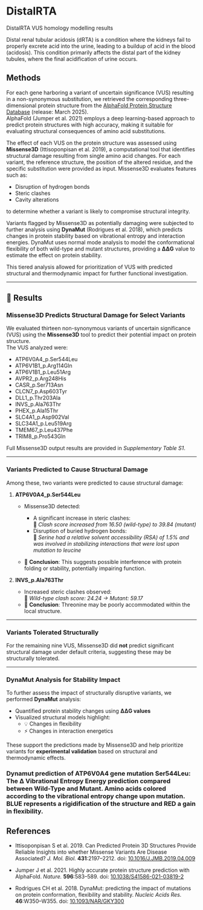 # DistalRTA
DistalRTA VUS homology modelling results

Distal renal tubular acidosis (dRTA) is a condition where the kidneys fail to properly excrete acid into the urine, leading to a buildup of acid in the blood (acidosis). This condition primarily affects the distal part of the kidney tubules, where the final acidification of urine occurs. 


## Methods

For each gene harboring a variant of uncertain significance (VUS) resulting in a non-synonymous substitution, we retrieved the corresponding three-dimensional protein structure from the [AlphaFold Protein Structure Database](https://alphafold.ebi.ac.uk/) (release: March 2025).  
AlphaFold (Jumper et al. 2021) employs a deep learning-based approach to predict protein structures with high accuracy, making it suitable for evaluating structural consequences of amino acid substitutions.

The effect of each VUS on the protein structure was assessed using **Missense3D** (Ittisoponpisan et al. 2019), a computational tool that identifies structural damage resulting from single amino acid changes. For each variant, the reference structure, the position of the altered residue, and the specific substitution were provided as input. Missense3D evaluates features such as:
- Disruption of hydrogen bonds  
- Steric clashes  
- Cavity alterations  

to determine whether a variant is likely to compromise structural integrity.

Variants flagged by Missense3D as potentially damaging were subjected to further analysis using **DynaMut** (Rodrigues et al. 2018), which predicts changes in protein stability based on vibrational entropy and interaction energies. DynaMut uses normal mode analysis to model the conformational flexibility of both wild-type and mutant structures, providing a **ΔΔG** value to estimate the effect on protein stability.

This tiered analysis allowed for prioritization of VUS with predicted structural and thermodynamic impact for further functional investigation.

---

## 🧪 Results

### Missense3D Predicts Structural Damage for Select Variants

We evaluated thirteen non-synonymous variants of uncertain significance (VUS) using the **Missense3D** tool to predict their potential impact on protein structure.  
The VUS analyzed were:

- ATP6V0A4_p.Ser544Leu  
- ATP6V1B1_p.Arg114Gln  
- ATP6V1B1_p.Leu51Arg  
- AVPR2_p.Arg248His  
- CASR_p.Ser713Asn  
- CLCN7_p.Asp603Tyr  
- DLL1_p.Thr203Ala  
- INVS_p.Ala763Thr  
- PHEX_p.Ala15Thr  
- SLC4A1_p.Asp902Val  
- SLC34A1_p.Leu519Arg  
- TMEM67_p.Leu437Phe  
- TRIM8_p.Pro543Gln  

Full Missense3D output results are provided in *Supplementary Table S1*.

---

### Variants Predicted to Cause Structural Damage

Among these, two variants were predicted to cause structural damage:

1. **ATP6V0A4_p.Ser544Leu**  
   - Missense3D detected:
     - A significant increase in steric clashes:  
       🧱 *Clash score increased from 16.50 (wild-type) to 39.84 (mutant)*
     - Disruption of buried hydrogen bonds:  
       🔗 *Serine had a relative solvent accessibility (RSA) of 1.5% and was involved in stabilizing interactions that were lost upon mutation to leucine*

   - 🔬 **Conclusion**: This suggests possible interference with protein folding or stability, potentially impairing function.

2. **INVS_p.Ala763Thr**  
   - Increased steric clashes observed:  
     🧱 *Wild-type clash score: 24.24 → Mutant: 59.17*
   - 🔬 **Conclusion**: Threonine may be poorly accommodated within the local structure.

---

### Variants Tolerated Structurally

For the remaining nine VUS, Missense3D did **not** predict significant structural damage under default criteria, suggesting these may be structurally tolerated.

---

### DynaMut Analysis for Stability Impact

To further assess the impact of structurally disruptive variants, we performed **DynaMut** analysis:

- Quantified protein stability changes using **ΔΔG values**
- Visualized structural models highlight:
  - 💡 Changes in flexibility
  - ⚡ Changes in interaction energetics

These support the predictions made by Missense3D and help prioritize variants for **experimental validation** based on structural and thermodynamic effects.





### Dynamut prediction of ATP6V0A4 gene mutation Ser544Leu: The Δ Vibrational Entropy Energy prediction compared between Wild-Type and Mutant. Amino acids colored according to the vibrational entropy change upon mutation. BLUE represents a rigidification of the structure and RED a gain in flexibility.



## References

- Ittisoponpisan S et al. 2019. Can Predicted Protein 3D Structures Provide Reliable Insights into whether Missense Variants Are Disease Associated? *J. Mol. Biol.* **431**:2197–2212. doi: [10.1016/J.JMB.2019.04.009](https://doi.org/10.1016/J.JMB.2019.04.009)

- Jumper J et al. 2021. Highly accurate protein structure prediction with AlphaFold. *Nature.* **596**:583–589. doi: [10.1038/S41586-021-03819-2](https://doi.org/10.1038/S41586-021-03819-2)

- Rodrigues CH et al. 2018. DynaMut: predicting the impact of mutations on protein conformation, flexibility and stability. *Nucleic Acids Res.* **46**:W350–W355. doi: [10.1093/NAR/GKY300](https://doi.org/10.1093/NAR/GKY300)
